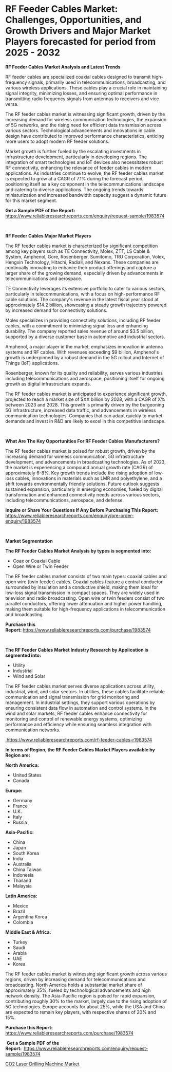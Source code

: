 <p><h1>RF Feeder Cables Market: Challenges, Opportunities, and Growth Drivers and Major Market Players forecasted for period from 2025 - 2032</h1></p><p><strong>RF Feeder Cables Market Analysis and Latest Trends</strong></p>
<p><p>RF feeder cables are specialized coaxial cables designed to transmit high-frequency signals, primarily used in telecommunications, broadcasting, and various wireless applications. These cables play a crucial role in maintaining signal integrity, minimizing losses, and ensuring optimal performance in transmitting radio frequency signals from antennas to receivers and vice versa.</p><p>The RF feeder cables market is witnessing significant growth, driven by the increasing demand for wireless communication technologies, the expansion of 5G networks, and the rising need for efficient data transmission across various sectors. Technological advancements and innovations in cable design have contributed to improved performance characteristics, enticing more users to adopt modern RF feeder solutions.</p><p>Market growth is further fueled by the escalating investments in infrastructure development, particularly in developing regions. The integration of smart technologies and IoT devices also necessitates robust RF connectivity, enhancing the relevance of feeder cables in modern applications. As industries continue to evolve, the RF feeder cables market is expected to grow at a CAGR of 7.1% during the forecast period, positioning itself as a key component in the telecommunications landscape and catering to diverse applications. The ongoing trends towards miniaturization and increased bandwidth capacity suggest a dynamic future for this market segment.</p></p>
<p><strong>Get a Sample PDF of the Report:&nbsp;</strong> <a href="https://www.reliableresearchreports.com/enquiry/request-sample/1983574?utm_campaign=2201&utm_medium=2&utm_source=Github&utm_content=ia&utm_term=28022025&utm_id=rf-feeder-cables">https://www.reliableresearchreports.com/enquiry/request-sample/1983574</a></p>
<p>&nbsp;</p>
<p><strong>RF Feeder Cables Major Market Players</strong></p>
<p><p>The RF feeder cables market is characterized by significant competition among key players such as TE Connectivity, Molex, ZTT, LS Cable & System, Amphenol, Gore, Rosenberger, Sumitomo, TRU Corporation, Volex, Hengxin Technology, Hitachi, Radiall, and Nexans. These companies are continually innovating to enhance their product offerings and capture a larger share of the growing demand, especially driven by advancements in telecommunications and aerospace.</p><p>TE Connectivity leverages its extensive portfolio to cater to various sectors, particularly in telecommunications, with a focus on high-performance RF cable solutions. The company's revenue in the latest fiscal year stood at approximately $14.2 billion, showcasing a steady growth trajectory powered by increased demand for connectivity solutions.</p><p>Molex specializes in providing connectivity solutions, including RF feeder cables, with a commitment to minimizing signal loss and enhancing durability. The company reported sales revenue of around $3.5 billion, supported by a diverse customer base in automotive and industrial sectors.</p><p>Amphenol, a major player in the market, emphasizes innovation in antenna systems and RF cables. With revenues exceeding $9 billion, Amphenol's growth is underpinned by a robust demand in the 5G rollout and Internet of Things (IoT) applications.</p><p>Rosenberger, known for its quality and reliability, serves various industries including telecommunications and aerospace, positioning itself for ongoing growth as digital infrastructure expands.</p><p>The RF feeder cables market is anticipated to experience significant growth, projected to reach a market size of $XX billion by 2028, with a CAGR of X% between 2023 and 2028. This growth is primarily driven by the burgeoning 5G infrastructure, increased data traffic, and advancements in wireless communication technologies. Companies that can adapt quickly to market demands and invest in R&D are likely to excel in this competitive landscape.</p></p>
<p>&nbsp;</p>
<p><strong>What Are The Key Opportunities For RF Feeder Cables Manufacturers?</strong></p>
<p><p>The RF feeder cables market is poised for robust growth, driven by the increasing demand for wireless communication, 5G infrastructure development, and advancements in broadcasting technologies. As of 2023, the market is experiencing a compound annual growth rate (CAGR) of approximately 6-8%. Key growth trends include the rising adoption of low-loss cables, innovations in materials such as LMR and polyethylene, and a shift towards environmentally friendly solutions. Future outlook suggests sustained expansion, particularly in emerging economies, fueled by digital transformation and enhanced connectivity needs across various sectors, including telecommunications, aerospace, and defense.</p></p>
<p><strong>Inquire or Share Your Questions If Any Before Purchasing This Report:</strong> <a href="https://www.reliableresearchreports.com/enquiry/pre-order-enquiry/1983574?utm_campaign=2201&utm_medium=2&utm_source=Github&utm_content=ia&utm_term=28022025&utm_id=rf-feeder-cables">https://www.reliableresearchreports.com/enquiry/pre-order-enquiry/1983574</a></p>
<p>&nbsp;</p>
<p><strong>Market Segmentation</strong></p>
<p><strong>The RF Feeder Cables Market Analysis by types is segmented into:</strong></p>
<p><ul><li>Coax or Coaxial Cable</li><li>Open Wire or Twin Feeder</li></ul></p>
<p><p>The RF feeder cables market consists of two main types: coaxial cables and open wire (twin feeder) cables. Coaxial cables feature a central conductor surrounded by insulation and a conductive shield, making them ideal for low-loss signal transmission in compact spaces. They are widely used in television and radio broadcasting. Open wire or twin feeders consist of two parallel conductors, offering lower attenuation and higher power handling, making them suitable for high-frequency applications in telecommunication and broadcasting.</p></p>
<p><strong>Purchase this Report:&nbsp;</strong><a href="https://www.reliableresearchreports.com/purchase/1983574?utm_campaign=2201&utm_medium=2&utm_source=Github&utm_content=ia&utm_term=28022025&utm_id=rf-feeder-cables">https://www.reliableresearchreports.com/purchase/1983574</a></p>
<p>&nbsp;</p>
<p><strong>The RF Feeder Cables Market Industry Research by Application is segmented into:</strong></p>
<p><ul><li>Utility</li><li>Industrial</li><li>Wind and Solar</li></ul></p>
<p><p>The RF feeder cables market serves diverse applications across utility, industrial, wind, and solar sectors. In utilities, these cables facilitate reliable communication and signal transmission for grid monitoring and management. In industrial settings, they support various operations by ensuring consistent data flow in automation and control systems. In the wind and solar markets, RF feeder cables enhance connectivity for monitoring and control of renewable energy systems, optimizing performance and efficiency while ensuring seamless integration with communication networks.</p></p>
<p><a href="https://www.reliableresearchreports.com/rf-feeder-cables-r1983574?utm_campaign=2201&utm_medium=2&utm_source=Github&utm_content=ia&utm_term=28022025&utm_id=rf-feeder-cables">&nbsp;https://www.reliableresearchreports.com/rf-feeder-cables-r1983574</a></p>
<p><strong>In terms of Region, the RF Feeder Cables Market Players available by Region are:</strong></p>
<p>
    <p> <strong> North America: </strong>
        <ul>
            <li>United States</li>
            <li>Canada</li>
        </ul>
        </p> 
    <p> <strong> Europe: </strong>
        <ul>
            <li>Germany</li>
            <li>France</li>
            <li>U.K.</li>
            <li>Italy</li>
            <li>Russia</li>
        </ul>
        </p> 
    <p> <strong> Asia-Pacific: </strong>
        <ul>
            <li>China</li>
            <li>Japan</li>
            <li>South Korea</li>
            <li>India</li>
            <li>Australia</li>
            <li>China Taiwan</li>
            <li>Indonesia</li>
            <li>Thailand</li>
            <li>Malaysia</li>
        </ul>
        </p> 
    <p> <strong> Latin America: </strong>
        <ul>
            <li>Mexico</li>
            <li>Brazil</li>
            <li>Argentina Korea</li>
            <li>Colombia</li>
        </ul>
        </p> 
    <p> <strong> Middle East & Africa: </strong>
        <ul>
            <li>Turkey</li>
            <li>Saudi</li>
            <li>Arabia</li>
            <li>UAE</li>
            <li>Korea</li>
        </ul>
    </p>
    </p>
<p><p>The RF feeder cables market is witnessing significant growth across various regions, driven by increasing demand for telecommunications and broadcasting. North America holds a substantial market share of approximately 35%, fueled by technological advancements and high network density. The Asia-Pacific region is poised for rapid expansion, contributing roughly 30% to the market, largely due to the rising adoption of 5G technologies. Europe accounts for about 25%, while the USA and China are expected to remain key players, with respective shares of 20% and 15%.</p></p>
<p><strong>Purchase this Report: </strong><a href="https://www.reliableresearchreports.com/purchase/1983574?utm_campaign=2201&utm_medium=2&utm_source=Github&utm_content=ia&utm_term=28022025&utm_id=rf-feeder-cables">https://www.reliableresearchreports.com/purchase/1983574</a></p>
<p>&nbsp;<strong>Get a Sample PDF of the Report:&nbsp;&nbsp;</strong><a href="https://www.reliableresearchreports.com/enquiry/request-sample/1983574?utm_campaign=2201&utm_medium=2&utm_source=Github&utm_content=ia&utm_term=28022025&utm_id=rf-feeder-cables">https://www.reliableresearchreports.com/enquiry/request-sample/1983574</a></p>
<p><strong></strong></p>
<p><p><a href="https://github.com/seemsmanis7i/Market-Research-Report-List-1/blob/main/co2-laser-drilling-machine-market.md?utm_campaign=2201&utm_medium=2&utm_source=Github&utm_content=ia&utm_term=28022025&utm_id=rf-feeder-cables">CO2 Laser Drilling Machine Market</a></p></p>